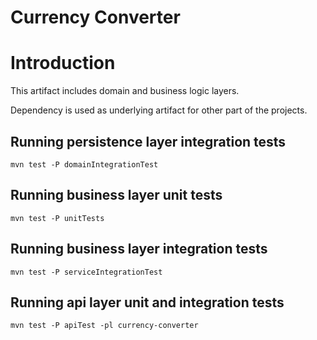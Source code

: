 Currency Converter
=================================

# Introduction

This artifact includes domain and business logic layers. 

Dependency is used as underlying artifact for other part of the projects.

## Running persistence layer integration tests

	mvn test -P domainIntegrationTest
	
## Running business layer unit tests

	mvn test -P unitTests

## Running business layer integration tests

	mvn test -P serviceIntegrationTest

## Running api layer unit and integration tests

	mvn test -P apiTest -pl currency-converter
